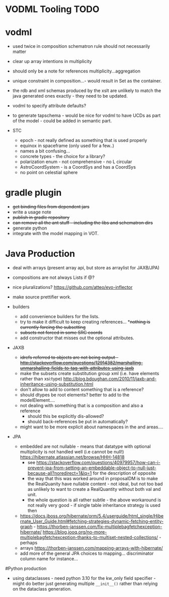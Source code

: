 VODML Tooling TODO
==================

# vodml

* used twice in composition schematron rule should not necessarily matter
* clear up array intentions in multiplicity
* should only be a note for references multiplicity...aggregation
* unique constraint in composition...- would result in Set as the container.
* the rdb and xml schemas produced by the xslt are unlikely to match the java generated ones exactly - they need to be updated.
* vodml to specify attribute defaults?
* to generate tapschema - would be nice for vodml to have UCDs as part of the model - could be added in semantic part.

* STC
  * epoch - not really defined as something that is used properly
  * equinox in spaceframe (only used for a few..)
  * names a bit confusing...
  * concrete types - the choice for a library?
  * polarization enum - not comprehensive - no L circular
  * AstroCoordSystem - is a CoordSys and has a CoordSys
  * no point on celestial sphere

# gradle plugin

* ~~get binding files from dependent jars~~
* write a usage note
* ~~publish in gradle repository~~
* ~~can remove all the ant stuff - including the libs and schematron dirs~~
* generate python
* integrate with the model mapping in VOT.


# Java Production

* deal with arrays (present array api, but store as arraylist for JAXB/JPA)
* compositions are not always Lists if @?
* nice pluralizations? https://github.com/atteo/evo-inflector
* make source prettifier work.
* builders
  * add convenience builders for the lists.
  * try to make it difficult to keep creating references...
  *~~nothing is currently forcing the subsetting~~
  * ~~subsets not forced in some SRC coords~~ 
  * add constructor that misses out the optional attributes.
* JAXB
  * ~~idrefs referred to objects are not being output - http://stackoverflow.com/questions/12914382/marshalling-unmarshalling-fields-to-tag-with-attributes-using-jaxb~~
  * make the subsets create substitution group xml (i.e. have elements rather than xsi:type) http://blog.bdoughan.com/2010/11/jaxb-and-inheritance-using-substitution.html
  * don't allow to add to content something that is a reference? 
  * should dtypes be root elements? better to add to the modelElement....
  * not dealing with something that is a composition and also a reference 
    * should this be explicitly dis-allowed?
    * should back-references be put in automatically?
  * might want to be more explicit about namespaces in the <refs> and <content> areas....
  
* JPA 
  * embedded are not nullable - means that datatype with optional multiplicity is not handled well (i.e cannot be null!) https://hibernate.atlassian.net/browse/HHH-14818
    * see https://stackoverflow.com/questions/40979957/how-can-i-prevent-jpa-from-setting-an-embeddable-object-to-null-just-because-all?noredirect=1&lq=1 for the description of opposite
    * the way that this was worked around in proposalDM is to make the RealQuanity have nullable content - not ideal, but not too bad as unlikely to want to create a RealQuantity without both val and unit.
    * the whole question is all rather subtle - the above workaround is not really very good - if single table inheritance strategy is used then
  * https://docs.jboss.org/hibernate/orm/5.4/userguide/html_single/Hibernate_User_Guide.html#fetching-strategies-dynamic-fetching-entity-graph - 
    https://thorben-janssen.com/fix-multiplebagfetchexception-hibernate/
    https://blog.jooq.org/no-more-multiplebagfetchexception-thanks-to-multiset-nested-collections/ - perhaps
  * arrays https://thorben-janssen.com/mapping-arrays-with-hibernate/
  * add more of the general JPA choices to mapping... discriminator column name for instance...

#Python production

* using dataclasses - need python 3.10 for the kw_only field specifier - might do better just generating multiple  `__init__()` rather than relying on the dataclass generation.